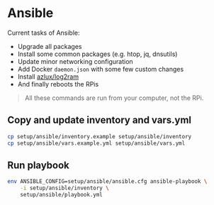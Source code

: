 # Ansible

Current tasks of Ansible:

- Upgrade all packages
- Install some common packages (e.g. htop, jq, dnsutils)
- Update minor networking configuration
- Add Docker `daemon.json` with some few custom changes
- Install [azlux/log2ram](https://github.com/azlux/log2ram)
- And finally reboots the RPis

> All these commands are run from your computer, not the RPi.

## Copy and update inventory and vars.yml

```bash
cp setup/ansible/inventory.example setup/ansible/inventory
cp setup/ansible/vars.example.yml setup/ansible/vars.yml
```

## Run playbook

```bash
env ANSIBLE_CONFIG=setup/ansible/ansible.cfg ansible-playbook \
    -i setup/ansible/inventory \
    setup/ansible/playbook.yml
```
